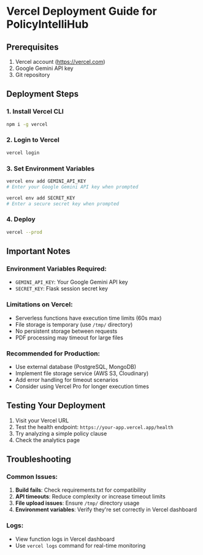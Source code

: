 # Vercel Deployment Guide for PolicyIntelliHub

## Prerequisites
1. Vercel account (https://vercel.com)
2. Google Gemini API key
3. Git repository

## Deployment Steps

### 1. Install Vercel CLI
```bash
npm i -g vercel
```

### 2. Login to Vercel
```bash
vercel login
```

### 3. Set Environment Variables
```bash
vercel env add GEMINI_API_KEY
# Enter your Google Gemini API key when prompted

vercel env add SECRET_KEY
# Enter a secure secret key when prompted
```

### 4. Deploy
```bash
vercel --prod
```

## Important Notes

### Environment Variables Required:
- `GEMINI_API_KEY`: Your Google Gemini API key
- `SECRET_KEY`: Flask session secret key

### Limitations on Vercel:
- Serverless functions have execution time limits (60s max)
- File storage is temporary (use `/tmp/` directory)
- No persistent storage between requests
- PDF processing may timeout for large files

### Recommended for Production:
- Use external database (PostgreSQL, MongoDB)
- Implement file storage service (AWS S3, Cloudinary)
- Add error handling for timeout scenarios
- Consider using Vercel Pro for longer execution times

## Testing Your Deployment

1. Visit your Vercel URL
2. Test the health endpoint: `https://your-app.vercel.app/health`
3. Try analyzing a simple policy clause
4. Check the analytics page

## Troubleshooting

### Common Issues:
1. **Build fails**: Check requirements.txt for compatibility
2. **API timeouts**: Reduce complexity or increase timeout limits
3. **File upload issues**: Ensure `/tmp/` directory usage
4. **Environment variables**: Verify they're set correctly in Vercel dashboard

### Logs:
- View function logs in Vercel dashboard
- Use `vercel logs` command for real-time monitoring
